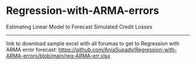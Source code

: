 # Regression-with-ARMA-errors
Estimating Linear Model to Forecast Simulated Credit Losses
******

link to download sample excel with all forumas to get to Regression with ARMA error forecast: https://github.com/AniaSupady/Regression-with-ARMA-errors/blob/main/reg-ARMA-err.xlsx
